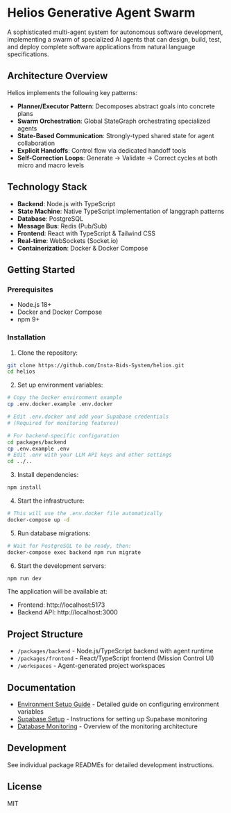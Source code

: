 # Helios Generative Agent Swarm

A sophisticated multi-agent system for autonomous software development, implementing a swarm of specialized AI agents that can design, build, test, and deploy complete software applications from natural language specifications.

## Architecture Overview

Helios implements the following key patterns:
- **Planner/Executor Pattern**: Decomposes abstract goals into concrete plans
- **Swarm Orchestration**: Global StateGraph orchestrating specialized agents
- **State-Based Communication**: Strongly-typed shared state for agent collaboration
- **Explicit Handoffs**: Control flow via dedicated handoff tools
- **Self-Correction Loops**: Generate → Validate → Correct cycles at both micro and macro levels

## Technology Stack

- **Backend**: Node.js with TypeScript
- **State Machine**: Native TypeScript implementation of langgraph patterns
- **Database**: PostgreSQL
- **Message Bus**: Redis (Pub/Sub)
- **Frontend**: React with TypeScript & Tailwind CSS
- **Real-time**: WebSockets (Socket.io)
- **Containerization**: Docker & Docker Compose

## Getting Started

### Prerequisites
- Node.js 18+
- Docker and Docker Compose
- npm 9+

### Installation

1. Clone the repository:
```bash
git clone https://github.com/Insta-Bids-System/helios.git
cd helios
```

2. Set up environment variables:
```bash
# Copy the Docker environment example
cp .env.docker.example .env.docker

# Edit .env.docker and add your Supabase credentials
# (Required for monitoring features)

# For backend-specific configuration
cd packages/backend
cp .env.example .env
# Edit .env with your LLM API keys and other settings
cd ../..
```

3. Install dependencies:
```bash
npm install
```

4. Start the infrastructure:
```bash
# This will use the .env.docker file automatically
docker-compose up -d
```

5. Run database migrations:
```bash
# Wait for PostgreSQL to be ready, then:
docker-compose exec backend npm run migrate
```

6. Start the development servers:
```bash
npm run dev
```

The application will be available at:
- Frontend: http://localhost:5173
- Backend API: http://localhost:3000

## Project Structure

- `/packages/backend` - Node.js/TypeScript backend with agent runtime
- `/packages/frontend` - React/TypeScript frontend (Mission Control UI)
- `/workspaces` - Agent-generated project workspaces

## Documentation

- [Environment Setup Guide](./docs/ENVIRONMENT_SETUP.md) - Detailed guide on configuring environment variables
- [Supabase Setup](./packages/backend/SUPABASE_SETUP.md) - Instructions for setting up Supabase monitoring
- [Database Monitoring](./packages/backend/DATABASE_MONITORING.md) - Overview of the monitoring architecture

## Development

See individual package READMEs for detailed development instructions.

## License

MIT
